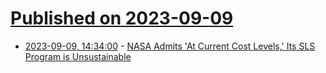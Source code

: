 # [Published on 2023-09-09](index.md)

* [2023-09-09, 14:34:00](https://science.slashdot.org/story/23/09/09/012237/nasa-admits-at-current-cost-levels-its-sls-program-is-unsustainable?utm_source=rss1.0mainlinkanon&utm_medium=feed) - [NASA Admits 'At Current Cost Levels,' Its SLS Program is Unsustainable](https://science.slashdot.org/story/23/09/09/012237/nasa-admits-at-current-cost-levels-its-sls-program-is-unsustainable?utm_source=rss1.0mainlinkanon&utm_medium=feed)
